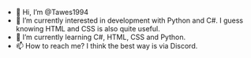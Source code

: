 - 👋 Hi, I’m @Tawes1994
- 👀 I’m currently interested in development with Python and C#. I guess knowing HTML and CSS is also quite useful.
- 🌱 I’m currently learning C#, HTML, CSS and Python.
- 📫 How to reach me? I think the best way is via Discord.


<!---
Tawes1994/Tawes1994 is a ✨ special ✨ repository because its `README.md` (this file) appears on your GitHub profile.
You can click the Preview link to take a look at your changes.
--->
